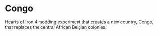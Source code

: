 # Congo
Hearts of Iron 4 modding experiment that creates a new country, Congo, that replaces the central African Belgian colonies.
